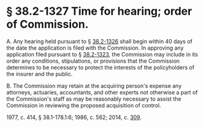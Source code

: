 # § 38.2-1327 Time for hearing; order of Commission.

<p>A. Any hearing held pursuant to § <a href='http://law.lis.virginia.gov/vacode/38.2-1326/'>38.2-1326</a> shall begin within 40 days of the date the application is filed with the Commission. In approving any application filed pursuant to § <a href='http://law.lis.virginia.gov/vacode/38.2-1323/'>38.2-1323</a>, the Commission may include in its order any conditions, stipulations, or provisions that the Commission determines to be necessary to protect the interests of the policyholders of the insurer and the public.</p><p>B. The Commission may retain at the acquiring person's expense any attorneys, actuaries, accountants, and other experts not otherwise a part of the Commission's staff as may be reasonably necessary to assist the Commission in reviewing the proposed acquisition of control.</p><p>1977, c. 414, § 38.1-178.1:6; 1986, c. 562; 2014, c. <a href='http://lis.virginia.gov/cgi-bin/legp604.exe?141+ful+CHAP0309'>309</a>.</p>